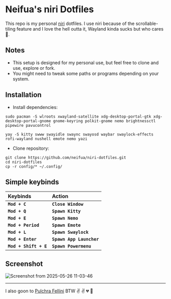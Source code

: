 # Neifua's niri Dotfiles

This repo is my personal [niri](https://github.com/YaLTeR/niri) dotfiles. I use niri because of the scrollable-tiling feature and I love the hell outta it, Wayland kinda sucks but who cares 🤷.

## Notes

- This setup is designed for my personal use, but feel free to clone and use, explore or fork.
- You might need to tweak some paths or programs depending on your system.

## Installation
- Install dependencies:

```
sudo pacman -S wlroots xwayland-satellite xdg-desktop-portal-gtk xdg-desktop-portal-gnome gnome-keyring polkit-gnome nemo brightnessctl pipewire pavucontrol
```
```
yay -S kitty swww swayidle swaync swayosd waybar swaylock-effects rofi-wayland nushell emote nemo yazi
```

- Clone repository:

```
git clone https://github.com/neifua/niri-dotfiles.git
cd niri-dotfiles
cp -r config/* ~/.config/
```

## Simple keybinds
|**Keybinds**|**Action**|
|:-|:-|
|**`Mod + C`**|**`Close Window`**|
|**`Mod + Q`**|**`Spawn Kitty`**|
|**`Mod + E`**|**`Spawn Nemo`**|
|**`Mod + Period`**|**`Spawn Emote`**|
|**`Mod + L`**|**`Spawn Swaylock`**|
|**`Mod + Enter`**|**`Spawn App Launcher`**|
|**`Mod + Shift + E`**|**`Spawn Powermenu`**|

## Screenshot
![Screenshot from 2025-05-26 11-03-46](https://github.com/user-attachments/assets/625b76dc-552c-41ef-9b07-3095eb95c62b)

---

I also goon to [Pulchra Fellini](https://zenless-zone-zero.fandom.com/wiki/Pulchra_Fellini) BTW ✌️ ✌️ 💔 🥀
